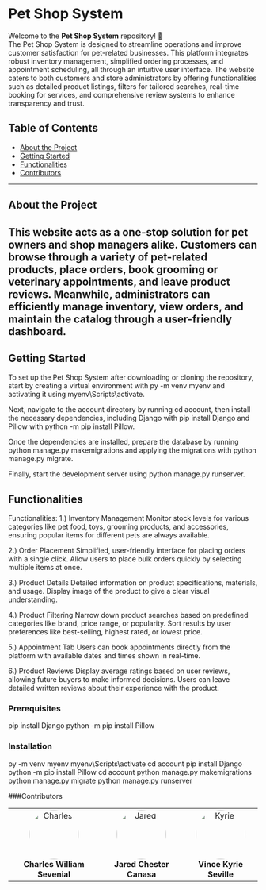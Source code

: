 # Pet Shop System




Welcome to the **Pet Shop System** repository! 🚀  
The Pet Shop System is designed to streamline operations and improve customer satisfaction for pet-related businesses. This platform integrates robust inventory management, simplified ordering processes, and appointment scheduling, all through an intuitive user interface. The website caters to both customers and store administrators by offering functionalities such as detailed product listings, filters for tailored searches, real-time booking for services, and comprehensive review systems to enhance transparency and trust.

## Table of Contents
- [About the Project](#about-the-project)
- [Getting Started](#getting-started)
- [Functionalities](#functionalities)
- [Contributors](#contributors)


---

## About the Project
This website acts as a one-stop solution for pet owners and shop managers alike. Customers can browse through a variety of pet-related products, place orders, book grooming or veterinary appointments, and leave product reviews. Meanwhile, administrators can efficiently manage inventory, view orders, and maintain the catalog through a user-friendly dashboard.
---

## Getting Started
To set up the Pet Shop System after downloading or cloning the repository, start by creating a virtual environment with py -m venv myenv and activating it using myenv\Scripts\activate.

Next, navigate to the account directory by running cd account, then install the necessary dependencies, including Django with pip install Django and Pillow with python -m pip install Pillow.

Once the dependencies are installed, prepare the database by running python manage.py makemigrations and applying the migrations with python manage.py migrate.

Finally, start the development server using python manage.py runserver.

## Functionalities
Functionalities:
1.) Inventory Management
Monitor stock levels for various categories like pet food, toys, grooming products, and accessories, ensuring popular items for different pets are always available.
      
2.) Order Placement
Simplified, user-friendly interface for placing orders with a single click.
Allow users to place bulk orders quickly by selecting multiple items at once.

3.) Product Details
Detailed information on product specifications, materials, and usage.
Display image of the product to give a clear visual understanding.

4.) Product Filtering
Narrow down product searches based on predefined categories like brand, price range, or popularity.
Sort results by user preferences like best-selling, highest rated, or lowest price.

5.) Appointment Tab
Users can book appointments directly from the platform with available dates and times shown in real-time.

6.) Product Reviews
Display average ratings based on user reviews, allowing future buyers to make informed decisions.
Users can leave detailed written reviews about their experience with the product.

### Prerequisites
pip install Django
python -m pip install Pillow

### Installation
py -m venv myenv
myenv\Scripts\activate
cd account
pip install Django
python -m pip install Pillow
cd account
python manage.py makemigrations
python manage.py migrate
python manage.py runserver

###Contributors
<table>
  <tr>
    <td align="center">
      <a href="https://github.com/Anonimos0703" target="_blank" style="text-decoration: none;">
        <img src="https://avatars.githubusercontent.com/u/182414790?s=96&v=4" width="100px" height="100px" style="border-radius: 50%;" alt="Charles"/>
        <br />
        <b style="text-decoration: none;">Charles William Sevenial</b>
      </a>
    </td>
    <td align="center">
      <a href="https://github.com/Jared12388" target="_blank" style="text-decoration: none;">
        <img src="https://avatars.githubusercontent.com/u/169159638?v=4" width="100px" height="100px" style="border-radius: 50%;" alt="Jared"/>
        <br />
        <b style="text-decoration: none;">Jared Chester Canasa</b>
      </a>
    </td>
    <td align="center">
      <a href="https://github.com/peachlaugh" target="_blank" style="text-decoration: none;">
        <img src="https://avatars.githubusercontent.com/u/106822327?v=4" width="100px" height="100px" style="border-radius: 50%;" alt="Kyrie"/>
        <br />
        <b style="text-decoration: none;">Vince Kyrie Seville</b>
      </a>
    </td>
  </tr>
</table>


